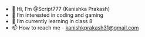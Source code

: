 - 👋 Hi, I’m @Script777 (Kanishka Prakash)
- 👀 I’m interested in coding and gaming
- 🌱 I’m currently learning in class 8
- 📫 How to reach me - kanishkprakash31@gmail.com

<!---
Script777/Script777 is a ✨ special ✨ repository because its `README.md` (this file) appears on your GitHub profile.
You can click the Preview link to take a look at your changes.
--->
